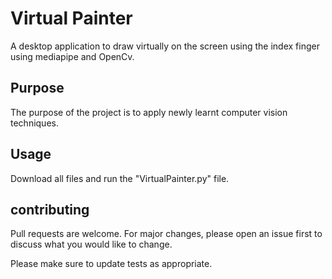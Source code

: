 # Virtual Painter
A desktop application to draw virtually on the screen using the index finger using mediapipe and OpenCv.

## Purpose
The purpose of the project is to apply newly learnt computer vision techniques.

## Usage
Download all files and run the "VirtualPainter.py" file.

## contributing 
Pull requests are welcome. For major changes, please open an issue first to discuss what you would like to change.

Please make sure to update tests as appropriate.
